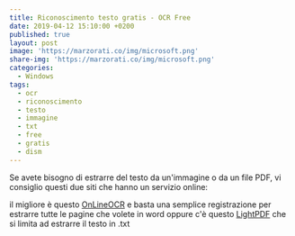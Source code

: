 ```yaml
---
title: Riconoscimento testo gratis - OCR Free
date: 2019-04-12 15:10:00 +0200
published: true
layout: post
image: 'https://marzorati.co/img/microsoft.png'
share-img: 'https://marzorati.co/img/microsoft.png'
categories:
  - Windows
tags:
  - ocr
  - riconoscimento
  - testo
  - immagine
  - txt
  - free
  - gratis
  - dism
---
```

Se avete bisogno di estrarre del testo da un'immagine o da un file PDF, vi consiglio questi due siti che hanno un servizio online:   

il migliore è questo <a href="https://www.onlineocr.net/it/documents" target="_blank">OnLineOCR</a> e basta una semplice registrazione per estrarre tutte le pagine che volete in word oppure c'è questo <a href="https://lightpdf.com/it/ocr" target="_blank">LightPDF</a> che si limita ad estrarre il testo in .txt

